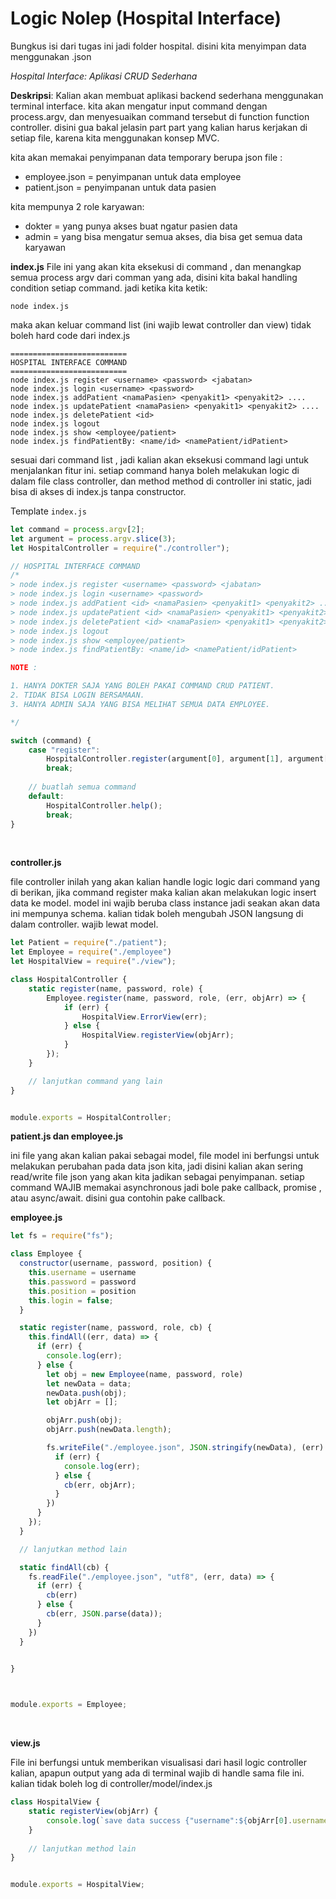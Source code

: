 # Logic Nolep (Hospital Interface)

Bungkus isi dari tugas ini jadi folder hospital. disini kita menyimpan data menggunakan .json

*Hospital Interface: Aplikasi CRUD Sederhana*

**Deskripsi**:
Kalian akan membuat aplikasi backend sederhana menggunakan terminal interface. kita akan mengatur input command dengan process.argv, dan menyesuaikan command tersebut di function function controller.
disini gua bakal jelasin part part yang kalian harus kerjakan di setiap file, karena kita menggunakan konsep MVC.

kita akan memakai penyimpanan data temporary berupa json file :

- employee.json = penyimpanan untuk data employee
- patient.json = penyimpanan untuk data pasien

kita mempunya 2 role karyawan:
- dokter = yang punya akses buat ngatur pasien data
- admin = yang bisa mengatur semua akses, dia bisa get semua data karyawan

**index.js**
File ini yang akan kita eksekusi di command , dan menangkap semua process argv dari comman yang ada, disini kita bakal handling condition setiap command. jadi ketika kita ketik:
```
node index.js
```
maka akan keluar command list (ini wajib lewat controller dan view) tidak boleh hard code dari index.js
```
==========================
HOSPITAL INTERFACE COMMAND
==========================
node index.js register <username> <password> <jabatan>
node index.js login <username> <password>
node index.js addPatient <namaPasien> <penyakit1> <penyakit2> ....
node index.js updatePatient <namaPasien> <penyakit1> <penyakit2> ....
node index.js deletePatient <id>
node index.js logout
node index.js show <employee/patient>
node index.js findPatientBy: <name/id> <namePatient/idPatient>
```
sesuai dari command list , jadi kalian akan eksekusi command lagi untuk menjalankan fitur ini.
setiap command hanya boleh melakukan logic di dalam file class controller, dan method method di controller ini static, jadi bisa di akses di index.js tanpa constructor.

Template `index.js` 
```js
let command = process.argv[2];
let argument = process.argv.slice(3);
let HospitalController = require("./controller");

// HOSPITAL INTERFACE COMMAND
/*
> node index.js register <username> <password> <jabatan> 
> node index.js login <username> <password>
> node index.js addPatient <id> <namaPasien> <penyakit1> <penyakit2> ....
> node index.js updatePatient <id> <namaPasien> <penyakit1> <penyakit2> ....
> node index.js deletePatient <id> <namaPasien> <penyakit1> <penyakit2> ....
> node index.js logout
> node index.js show <employee/patient> 
> node index.js findPatientBy: <name/id> <namePatient/idPatient>

NOTE :

1. HANYA DOKTER SAJA YANG BOLEH PAKAI COMMAND CRUD PATIENT.
2. TIDAK BISA LOGIN BERSAMAAN.
3. HANYA ADMIN SAJA YANG BISA MELIHAT SEMUA DATA EMPLOYEE.

*/

switch (command) {
    case "register":
        HospitalController.register(argument[0], argument[1], argument[2]);
        break;
    
    // buatlah semua command
    default:
        HospitalController.help();
        break;
}
```
<br/>

**controller.js**

file controller inilah yang akan kalian handle logic logic dari command yang di berikan, jika command register maka kalian akan melakukan logic insert data ke model. model ini wajib beruba class instance jadi seakan akan data ini mempunya schema. kalian tidak boleh mengubah JSON langsung di dalam controller. wajib lewat model.

```js
let Patient = require("./patient");
let Employee = require("./employee")
let HospitalView = require("./view");

class HospitalController {
    static register(name, password, role) {
        Employee.register(name, password, role, (err, objArr) => {
            if (err) {
                HospitalView.ErrorView(err);
            } else {
                HospitalView.registerView(objArr);
            }
        });
    }

    // lanjutkan command yang lain
}


module.exports = HospitalController;
```

**patient.js dan employee.js**

ini file yang akan kalian pakai sebagai model, file model ini berfungsi untuk melakukan perubahan pada data json kita, jadi disini kalian akan sering read/write file json yang akan kita jadikan sebagai penyimpanan. setiap command WAJIB memakai asynchronous jadi bole pake callback, promise , atau async/await. disini gua contohin pake callback.

**employee.js**
```js
let fs = require("fs");

class Employee {
  constructor(username, password, position) {
    this.username = username
    this.password = password
    this.position = position
    this.login = false;
  }

  static register(name, password, role, cb) {
    this.findAll((err, data) => {
      if (err) {
        console.log(err);
      } else {
        let obj = new Employee(name, password, role)
        let newData = data;
        newData.push(obj);
        let objArr = [];

        objArr.push(obj);
        objArr.push(newData.length);

        fs.writeFile("./employee.json", JSON.stringify(newData), (err) => {
          if (err) {
            console.log(err);
          } else {
            cb(err, objArr);
          }
        })
      }
    });
  }

  // lanjutkan method lain

  static findAll(cb) {
    fs.readFile("./employee.json", "utf8", (err, data) => {
      if (err) {
        cb(err)
      } else {
        cb(err, JSON.parse(data));
      }
    })
  }
 

}



module.exports = Employee;
```
<br/>

**view.js**

File ini berfungsi untuk memberikan visualisasi dari hasil logic controller kalian, apapun output yang ada di terminal wajib di handle sama file ini. kalian tidak boleh log di controller/model/index.js

```js
class HospitalView {
    static registerView(objArr) {
        console.log(`save data success {"username":${objArr[0].username},"password":${objArr[0].password},"role":${objArr[0].position}. Total employee : ${objArr[1]}`)
    }
    
    // lanjutkan method lain
}


module.exports = HospitalView;
```
